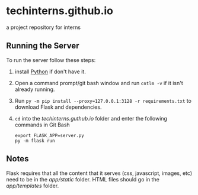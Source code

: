 # techinterns.github.io
a project repository for interns

## Running the Server
To run the server follow these steps:

1. install [Python](https://www.python.org/downloads/) if don't have it. 
2. Open a command prompt/git bash window and run `cntlm -v` if it isn't already running. 
3. Run `py -m pip install --proxy=127.0.0.1:3128 -r requirements.txt` to download Flask and dependencies. 
4. `cd` into the *techinterns.guthub.io* folder and enter the following commands in Git Bash
 
    `export FLASK_APP=server.py`    
    `py -m flask run`

## Notes
Flask requires that all the content that it serves (css, javascript, images, etc) need to be in the *app/static* folder.
HTML files should go in the *app/templates* folder.
